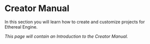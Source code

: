 # Creator Manual
In this section you will learn how to create and customize projects for Ethereal Engine.  

_This page will contain an Introduction to the Creator Manual._
